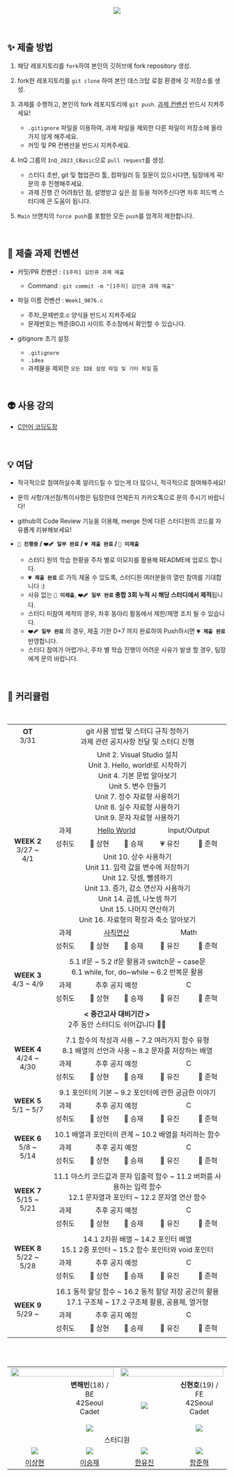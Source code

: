 <p align="center"><img src="https://user-images.githubusercontent.com/58041212/225087203-1eb16bf5-9340-4958-9a69-d38b55e7b142.jpg"
                  style="vertical-align:top"/></p>

<br>

## ✨ 제출 방법

1. 해당 레포지토리를 `fork`하여 본인의 깃허브에 fork repository 생성.

2. fork한 레포지토리를 `git clone` 하여 본인 데스크탑 로컬 환경에 깃 저장소를 생성.

3. 과제를 수행하고, 본인의 fork 레포지토리에 `git push`. [과제 컨벤션](#📝-제출-과제-컨벤션) 반드시 지켜주세요!
  
     - `.gitignore` 파일을 이용하여, 과제 파일을 제외한 다른 파일이 저장소에 올라가지 않게 해주세요.
     - 커밋 및 PR 컨벤션을 반드시 지켜주세요.

4. InQ 그룹의 `InQ_2023_CBasic`으로 `pull request`를 생성.
     - 스터디 초반, git 및 협업관리 툴, 컴파일러 등 질문이 있으시다면, 팀장에게 꼭! 문의 후 진행해주세요.
     - 과제 진행 간 어려웠던 점, 설명받고 싶은 점 등을 적어주신다면 차후 피드백 스터디에 큰 도움이 됩니다.

5. `Main` 브랜치의 `force push`를 포함한 모든 `push`를 엄격히 제한합니다.
   
</br>

## 📝 제출 과제 컨벤션

- 커밋/PR 컨벤션 : `[1주차] 김인큐 과제 제출`
  - Command : `git commit -m "[1주차] 김인큐 과제 제출"`

- 파일 이름 컨벤션 : `Week1_9876.c`

  - 주차_문제번호.c 양식을 반드시 지켜주세요
  - 문제번호는 백준(BOJ) 사이트 주소창에서 확인할 수 있습니다.

- gitignore 초기 설정
    - `.gitignore`
    - `.idea`
    - 과제물을 제외한 `모든 IDE 설정 파일 및 기타 파일` 등

<br/>

## 👽️ 사용 강의

  - [C언어  코딩도장](https://dojang.io/course/view.php?id=2)

<br/>

## 💡 여담

- 적극적으로 참여하실수록 알려드릴 수 있는게 더 많으니, 적극적으로 참여해주세요!
- 문의 사항/개선점/특이사항은 팀장한테 언제든지 카카오톡으로 문의 주시기 바랍니다!
- github의 Code Review 기능을 이용해, merge 전에 다른 스터디원의 코드를 자유롭게 리뷰해보세요!
-  **`🤍 진행중` / `❤️‍🩹 일부 완료` / `💗 제출 완료` / `🖤 미제출`**

     - 스터디 원의 학습 현황을 주차 별로 이모지를 활용해 README에 업로드 합니다.
     - **`💗 제출 완료`** 로 가득 채울 수 있도록, 스터디원 여러분들의 열띤 참여를 기대합니다 :)
     - 사유 없는 **`🖤 미제출`**, **`❤️‍🩹 일부 완료` 총합 3회 누적 시 해당 스터디에서 제적**됩니다.
     - 스터디 미참여 제적의 경우, 차후 동아리 활동에서 제한/제명 조치 될 수 있습니다.
     - **`❤️‍🩹 일부 완료`** 의 경우, 제출 기한 D+7 까지 완료하여 Push하시면 **`💗 제출 완료`** 반영합니다.
     - 스터디 참여가 어렵거나, 주차 별 학습 진행이 어려운 사유가 발생 할 경우, 팀장에게 문의 바랍니다.

<br>

## 📱 커리큘럼

<table align="center" width=100%>
  <tr>
  <td colspan=2 align=center><b>OT</b><br/>3/31</td>
  <td colspan=8 align=center>git 사용 방법 및  스터디 규칙 정하기</br>과제 관련 공지사항 전달 및 스터디 진행</td>
  </tr>
  <tr>
    <td rowspan = "6" colspan = "2" align="center"><b>WEEK 2</b>
      <br>
      3/27 ~ 4/1
    </td>
    <td colspan = "9" align="center">
    Unit 2. Visual Studio 설치</br>
    Unit 3. Hello, world!로 시작하기</br>
    Unit 4. 기본 문법 알아보기 </br>
    Unit 5. 변수 만들기<br/>
    Unit 7. 정수 자료형 사용하기<br/>
    Unit 8. 실수 자료형 사용하기<br/>
    Unit 9. 문자 자료형 사용하기<br/>
    </td>
  </tr>
  <tr>
<td align="center">과제</td>
<td colspan=2 align="center"><a href="https://www.acmicpc.net/problem/2557"/>Hello World</td>
<td colspan=2 align="center">Input/Output</td>
  </tr>
  <tr>
    <td align="center">성취도</td>
    <td align="center">🤍 상현</td>
    <td align="center">🤍 승재</td>
    <td align="center">💗 유진</td>
    <td align="center">🤍 준혁</td>
    
  </tr>
  <tr>
    <td colspan = "9" align="center">
    Unit 10. 상수 사용하기<br/>
    Unit 11. 입력 값을 변수에 저장하기</br>
    Unit 12. 덧셈, 뺄셈하기</br>
    Unit 13. 증가, 감소 연산자 사용하기</br>
    Unit 14. 곱셈, 나눗셈 하기</br>
    Unit 15. 나머지 연산하기</br>
    Unit 16. 자료형의 확장과 축소 알아보기
    </td>
  </tr>
  <tr>
<td align="center">과제</td>
<td colspan=2 align="center"><a href="https://www.acmicpc.net/problem/10869"/>사칙연산</td>
<td colspan=2 align="center">Math</td>
  </tr>
  <tr>
    <td align="center">성취도</td>
    <td align="center">🤍 상현</td>
    <td align="center">🤍 승재</td>
    <td align="center">🤍 유진</td>
    <td align="center">🤍 준혁</td>
    
  </tr>
  <tr>
  <td colspan=11></td>
  </tr>
  <tr>
    <td rowspan = "3" colspan = "2" align="center"><b>WEEK 3</b>
      <br>
      4/3 ~ 4/9
    </td>
    <td colspan = "9" align="center">5.1 if문 ~ 5.2 if문 활용과 switch문 ~ case문
      <br>
      6.1 while, for, do~while ~ 6.2 반복문 활용
    </td>
  </tr>
  <tr>
<td align="center">과제</td>
<td colspan=2 align="center">추후 공지 예정</td>
<td colspan=2 align="center">C</td>
  </tr>
  <tr>
    <td align="center">성취도</td>
    <td align="center">🤍 상현</td>
    <td align="center">🤍 승재</td>
    <td align="center">🤍 유진</td>
    <td align="center">🤍 준혁</td>
    
  </tr>
    <tr>
  <td colspan=11></td>
  </tr>
  <tr>
    <td colspan = "11" align="center"><b>< 중간고사 대비기간 ></b>
      <br>
      2주 동안 스터디도 쉬어갑니다 👋🏻</td><br/>
  </tr>
      <tr>
  <td colspan=11></td>
  </tr>
  <tr>
    <td rowspan = "3" colspan = "2" align="center"><b>WEEK 4</b>
      <br>
      4/24 ~ 4/30
    </td>
    <td colspan = "9" align="center">7.1 함수의 작성과 사용 ~ 7.2 여러가지 함수 유형
      <br>
      8.1 배열의 선언과 사용 ~ 8.2 문자를 저장하는 배열
    </td>
  </tr>
  <tr>
<td align="center">과제</td>
<td colspan=2 align="center">추후 공지 예정</td>
<td colspan=2 align="center">C</td>
  </tr>
  <tr>
    <td align="center">성취도</td>
    <td align="center">🤍 상현</td>
    <td align="center">🤍 승재</td>
    <td align="center">🤍 유진</td>
    <td align="center">🤍 준혁</td>
    
  </tr>
    <tr>
  <td colspan=11></td>
  </tr>
  <tr>
    <td rowspan = "3" colspan = "2" align="center"><b>WEEK 5</b>
      <br>
      5/1 ~ 5/7
    </td>
    <td colspan = "9" align="center">9.1 포인터의 기본 ~ 9.2 포인터에 관한 궁금한 이야기
    </td>
  </tr>
  <tr>
<td align="center">과제</td>
<td colspan=2 align="center">추후 공지 예정</td>
<td colspan=2 align="center">C</td>
  </tr>
  <tr>
    <td align="center">성취도</td>
    <td align="center">🤍 상현</td>
    <td align="center">🤍 승재</td>
    <td align="center">🤍 유진</td>
    <td align="center">🤍 준혁</td>
    
  </tr>
    <tr>
  <td colspan=11></td>
  </tr>
  <tr>
    <td rowspan = "3" colspan = "2" align="center"><b>WEEK 6</b>
      <br>
      5/8 ~ 5/14
    </td>
    <td colspan = "9" align="center">10.1 배열과 포인터의 관계 ~ 10.2 배열을 처리하는 함수</td>
  </tr>
   <tr>
<td align="center">과제</td>
<td colspan=2 align="center">추후 공지 예정</td>
<td colspan=2 align="center">C</td>
  </tr>
  <tr>
    <td align="center">성취도</td>
    <td align="center">🤍 상현</td>
    <td align="center">🤍 승재</td>
    <td align="center">🤍 유진</td>
    <td align="center">🤍 준혁</td>
    
  </tr>
    <tr>
  <td colspan=11></td>
  </tr>
  <tr>
    <td rowspan = "3" colspan = "2" align="center"><b>WEEK 7</b>
      <br>
      5/15 ~ 5/21
    </td>
    <td colspan = "9" align="center">
      11.1 아스키 코드값과 문자 입출력 함수 ~ 11.2 버퍼를 사용하는 입력 함수
      <br>
      12.1 문자열과 포인터 ~ 12.2 문자열 연산 함수
    </td>
  </tr>
  <tr>
<td align="center">과제</td>
<td colspan=2 align="center">추후 공지 예정</td>
<td colspan=2 align="center">C</td>
  </tr>
  <tr>
    <td align="center">성취도</td>
    <td align="center">🤍 상현</td>
    <td align="center">🤍 승재</td>
    <td align="center">🤍 유진</td>
    <td align="center">🤍 준혁</td>
    
  </tr>
    <tr>
  <td colspan=11></td>
  </tr>
  <tr>
    <td rowspan = "3" colspan = "2" align="center"><b>WEEK 8</b>
      <br>
      5/22 ~ 5/28
    </td>
    <td colspan = "9" align="center">
      14.1 2차원 배열 ~ 14.2 포인터 배열
      <br>
      15.1 2중 포인터 ~ 15.2 함수 포인터와 void 포인터
    </td>
  </tr>
  <tr>
<td align="center">과제</td>
<td colspan=2 align="center">추후 공지 예정</td>
<td colspan=2 align="center">C</td>
  </tr>
  <tr>
    <td align="center">성취도</td>
    <td align="center">🤍 상현</td>
    <td align="center">🤍 승재</td>
    <td align="center">🤍 유진</td>
    <td align="center">🤍 준혁</td>
    
  </tr>
    <tr>
  <td colspan=11></td>
  </tr>
  <tr>
    <td rowspan = "3" colspan = "2" align="center"><b>WEEK 9</b>
      <br>
      5/29 ~
    </td>
    <td colspan = "9" align="center">
      16.1 동적 할당 함수 ~ 16.2 동적 할당 저장 공간의 활용
      <br>
      17.1 구조체 ~ 17.2 구조체 활용, 공용체, 열거형
    </td>
  </tr>
  <tr>
<td align="center">과제</td>
<td colspan=2 align="center">추후 공지 예정</td>
<td colspan=2 align="center">C</td>
  </tr>
  <tr>
    <td align="center">성취도</td>
    <td align="center">🤍 상현</td>
    <td align="center">🤍 승재</td>
    <td align="center">🤍 유진</td>
    <td align="center">🤍 준혁</td>
    
  </tr>
    <tr>
  <td colspan=11></td>
  </tr>
</table>

<br> <br>

<table align="center">
    <tr>
    <td colspan=2 align="center"><a href="https://github.com/h-beeen"><img src="https://readme-typing-svg.herokuapp.com?font=Rubik+80s+Fade&color=ffffFF&size=30&center=true&vCenter=true&width=500&height=35&lines=TeamMaster&duration=1&pause=1000" style="vertical-align:top" width=100%></td>
     <td colspan=2 align="center"><a href="https://github.com/SWARVY"><img src="https://readme-typing-svg.herokuapp.com?font=Rubik+80s+Fade&color=ffffFF&size=30&center=true&vCenter=true&width=500&height=35&lines=Mentor+&duration=1&pause=1000" style="vertical-align:top" width=100%></td>
  </tr>
  <tr>
      <td align="center"><a href="https://github.com/h-beeen"><img src="https://avatars.githubusercontent.com/u/112257466?v=4" style="vertical-align:top" alt=""/>
      <td width=25% align=center><b>변해빈</b>(18) / BE</br>42Seoul Cadet</br></br><img src="https://camo.githubusercontent.com/27d40f95db4ffd419ca2963da821df0f620b2e59bc163cf1f32d39a21470472e/687474703a2f2f6d617a617373756d6e6964612e7774662f6170692f76322f67656e65726174655f62616467653f626f6a3d6a6f6b657237303131"/></td>
      <td align="center"><a href="https://github.com/SWARVY"><img src="https://avatars.githubusercontent.com/u/53262430?v=4"/></td>
      <td width=25% align=center><b>신현호</b>(19) / FE</br>42Seoul Cadet</br></br><img src="https://camo.githubusercontent.com/4f67b5a074e526c695bc03c6fecfe57763857f0c988e35e94629f4d7d15573df/687474703a2f2f6d617a617373756d6e6964612e7774662f6170692f76322f67656e65726174655f62616467653f626f6a3d616c776179736177616b6530303833"/></td>
  </tr>
  <tr>
  <td colspan=4 align=center>스터디원</td>
    <tr>
  <td align="center"><a href="http://github.com/wil3992"/><img src=https://avatars.githubusercontent.com/u/128107225?v=4"/>
   <td align="center"><a href="https://github.com/seungjaae"/><img src=https://avatars.githubusercontent.com/u/128060792?v=4"/>
     <td align="center"><a href="https://github.com/cho4u4o"/><img src=https://avatars.githubusercontent.com/u/128016678?v=4/></a></td>
    <td align="center"><a href="https://github.com/ham0609"/><img src="https://avatars.githubusercontent.com/u/128105167?v=4"/>
  </tr>
    <tr>
  <td align="center"><a href="http://github.com/wil3992"/>이상현</td>
  <td align="center"><a href="https://github.com/seungjaae"/>이승재</td>
    <td align="center"><a href="https://github.com/cho4u4o"/>한유진</td>
  <td align="center"><a href="https://github.com/ham0609"/>함준혁</td>
  </tr>
</table>
  
